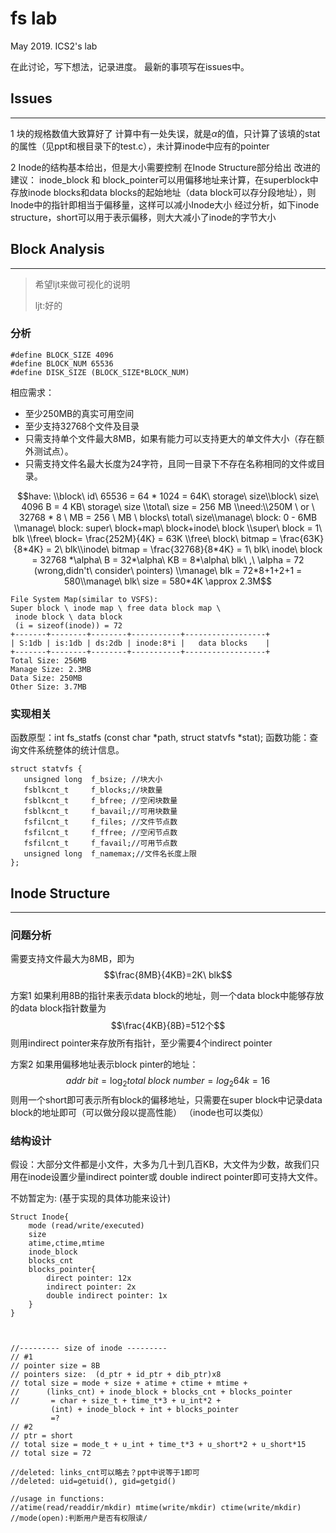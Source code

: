# fs lab
May 2019. ICS2's lab 

在此讨论，写下想法，记录进度。
最新的事项写在issues中。

## Issues
---
1
块的规格数值大致算好了
计算中有一处失误，就是$\alpha$的值，只计算了该填的stat的属性（见ppt和根目录下的test.c），未计算inode中应有的pointer

2
Inode的结构基本给出，但是大小需要控制
在Inode Structure部分给出
改进的建议：
inode_block 和 block_pointer可以用偏移地址来计算，在superblock中存放inode blocks和data blocks的起始地址（data block可以存分段地址），则Inode中的指针即相当于偏移量，这样可以减小Inode大小
经过分析，如下inode structure，short可以用于表示偏移，则大大减小了inode的字节大小


## Block Analysis
---
> 希望ljt来做可视化的说明
> 
> ljt:好的


### 分析

```
#define BLOCK_SIZE 4096
#define BLOCK_NUM 65536
#define DISK_SIZE (BLOCK_SIZE*BLOCK_NUM)
```
相应需求：
* 至少250MB的真实可用空间
* 至少支持32768个文件及目录
* 只需支持单个文件最大8MB，如果有能力可以支持更大的单文件大小（存在额外测试点）。
* 只需支持文件名最大长度为24字符，且同一目录下不存在名称相同的文件或目录。


$$have: \\block\ id\ 65536 = 64 * 1024 = 64K\ storage\ size\\block\ size\ 4096 B = 4 KB\ storage\ size \\total\ size = 256 MB \\need:\\250M \ or \ 32768 * 8 \ MB = 256 \ MB \ blocks\ total\ size\\manage\ block: 0 - 6MB \\manage\ block: super\ block+map\ block+inode\ block \\super\ block = 1\ blk \\free\ block= \frac{252M}{4K} = 63K \\free\ block\ bitmap =  \frac{63K}{8*4K} = 2\ blk\\inode\ bitmap = \frac{32768}{8*4K} = 1\ blk\ inode\ block = 32768 *\alpha\ B = 32*\alpha\ KB = 8*\alpha\ blk\ ,\  \alpha = 72 (wrong,didn't\ consider\ pointers) \\manage\ blk = 72*8+1+2+1 = 580\\manage\ blk\ size = 580*4K \approx 2.3M$$

```
File System Map(similar to VSFS):
Super block \ inode map \ free data block map \
 inode block \ data block
 (i = sizeof(inode)) = 72
+-------+--------+--------+-----------+------------------+
| S:1db | is:1db | ds:2db | inode:8*i |   data blocks    |
+-------+--------+--------+-----------+------------------+
Total Size: 256MB
Manage Size: 2.3MB
Data Size: 250MB
Other Size: 3.7MB
```



### 实现相关
函数原型：int fs_statfs (const char *path, struct statvfs *stat);
函数功能：查询文件系统整体的统计信息。

```
struct statvfs {
   unsigned long  f_bsize; //块大小
   fsblkcnt_t     f_blocks;//块数量
   fsblkcnt_t     f_bfree; //空闲块数量
   fsblkcnt_t     f_bavail;//可用块数量
   fsfilcnt_t     f_files; //文件节点数
   fsfilcnt_t     f_ffree; //空闲节点数
   fsfilcnt_t     f_favail;//可用节点数
   unsigned long  f_namemax;//文件名长度上限
};
```


## Inode Structure
---
### 问题分析
需要支持文件最大为8MB，即为
$$\frac{8MB}{4KB}=2K\ blk$$

方案1
如果利用8B的指针来表示data block的地址，则一个data block中能够存放的data block指针数量为
$$\frac{4KB}{8B}=512个$$
则用indirect pointer来存放所有指针，至少需要4个indirect pointer

方案2
如果用偏移地址表示block pinter的地址：
$$addr\ bit = \log_{2}{total\ block\ number} = log_2{64k}=16$$
则用一个short即可表示所有block的偏移地址，只需要在super block中记录data block的地址即可（可以做分段以提高性能）
（inode也可以类似）

### 结构设计
假设：大部分文件都是小文件，大多为几十到几百KB，大文件为少数，故我们只用在inode设置少量indirect pointer或 double indirect pointer即可支持大文件。

不妨暂定为:
(基于实现的具体功能来设计)
```
Struct Inode{
    mode (read/write/executed)
    size
    atime,ctime,mtime
    inode_block
    blocks_cnt
    blocks_pointer{
        direct pointer: 12x
        indirect pointer: 2x
        double indirect pointer: 1x
    }
}



//--------- size of inode ---------
// #1
// pointer size = 8B
// pointers size:  (d_ptr + id_ptr + dib_ptr)x8 
// total size = mode + size + atime + ctime + mtime +  
//      (links_cnt) + inode_block + blocks_cnt + blocks_pointer
//       = char + size_t + time_t*3 + u_int*2 +  
         (int) + inode_block + int + blocks_pointer
         =?
// #2
// ptr = short
// total size = mode_t + u_int + time_t*3 + u_short*2 + u_short*15
// total size = 72

//deleted: links_cnt可以略去？ppt中说等于1即可
//deleted: uid=getuid(), gid=getgid()

//usage in functions:
//atime(read/readdir/mkdir) mtime(write/mkdir) ctime(write/mkdir)
//mode(open):判断用户是否有权限读/

```

